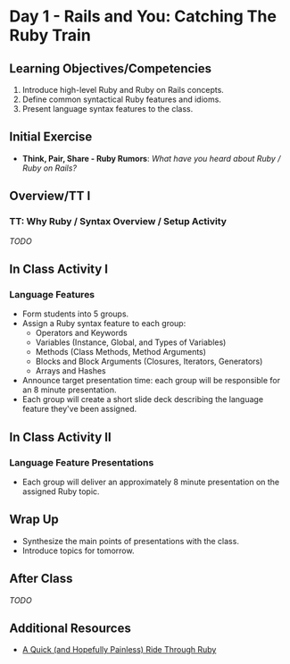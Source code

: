 # Day 1 - Rails and You: Catching The Ruby Train

## Learning Objectives/Competencies

1. Introduce high-level Ruby and Ruby on Rails concepts.
1. Define common syntactical Ruby features and idioms.
1. Present language syntax features to the class.

## Initial Exercise

- **Think, Pair, Share - Ruby Rumors**: _What have you heard about Ruby / Ruby on Rails?_

## Overview/TT I

### TT: Why Ruby / Syntax Overview / Setup Activity

_TODO_

## In Class Activity I

### Language Features

- Form students into 5 groups.
- Assign a Ruby syntax feature to each group:
  - Operators and Keywords
  - Variables (Instance, Global, and Types of Variables)
  - Methods (Class Methods, Method Arguments)
  - Blocks and Block Arguments (Closures, Iterators, Generators)
  - Arrays and Hashes
- Announce target presentation time: each group will be responsible for an 8 minute presentation.
- Each group will create a short slide deck describing the language feature they've been assigned.

## In Class Activity II

### Language Feature Presentations

- Each group will deliver an approximately 8 minute presentation on the assigned Ruby topic.

## Wrap Up

- Synthesize the main points of presentations with the class.
- Introduce topics for tomorrow.

## After Class

_TODO_

## Additional Resources

- [A Quick (and Hopefully Painless) Ride Through Ruby](https://poignant.guide/book/chapter-3.html)

